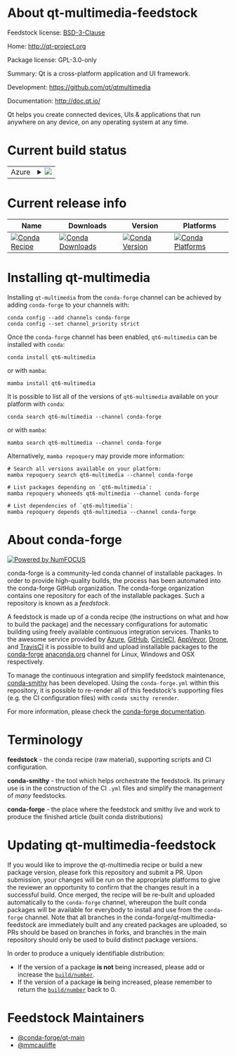 About qt-multimedia-feedstock
=============================

Feedstock license: [BSD-3-Clause](https://github.com/conda-forge/qt-multimedia-feedstock/blob/main/LICENSE.txt)

Home: http://qt-project.org

Package license: GPL-3.0-only

Summary: Qt is a cross-platform application and UI framework.

Development: https://github.com/qt/qtmultimedia

Documentation: http://doc.qt.io/

Qt helps you create connected devices, UIs & applications that run
anywhere on any device, on any operating system at any time.


Current build status
====================


<table>
    
  <tr>
    <td>Azure</td>
    <td>
      <details>
        <summary>
          <a href="https://dev.azure.com/conda-forge/feedstock-builds/_build/latest?definitionId=22478&branchName=main">
            <img src="https://dev.azure.com/conda-forge/feedstock-builds/_apis/build/status/qt-multimedia-feedstock?branchName=main">
          </a>
        </summary>
        <table>
          <thead><tr><th>Variant</th><th>Status</th></tr></thead>
          <tbody><tr>
              <td>linux_64</td>
              <td>
                <a href="https://dev.azure.com/conda-forge/feedstock-builds/_build/latest?definitionId=22478&branchName=main">
                  <img src="https://dev.azure.com/conda-forge/feedstock-builds/_apis/build/status/qt-multimedia-feedstock?branchName=main&jobName=linux&configuration=linux%20linux_64_" alt="variant">
                </a>
              </td>
            </tr><tr>
              <td>linux_aarch64</td>
              <td>
                <a href="https://dev.azure.com/conda-forge/feedstock-builds/_build/latest?definitionId=22478&branchName=main">
                  <img src="https://dev.azure.com/conda-forge/feedstock-builds/_apis/build/status/qt-multimedia-feedstock?branchName=main&jobName=linux&configuration=linux%20linux_aarch64_" alt="variant">
                </a>
              </td>
            </tr><tr>
              <td>osx_64</td>
              <td>
                <a href="https://dev.azure.com/conda-forge/feedstock-builds/_build/latest?definitionId=22478&branchName=main">
                  <img src="https://dev.azure.com/conda-forge/feedstock-builds/_apis/build/status/qt-multimedia-feedstock?branchName=main&jobName=osx&configuration=osx%20osx_64_" alt="variant">
                </a>
              </td>
            </tr><tr>
              <td>osx_arm64</td>
              <td>
                <a href="https://dev.azure.com/conda-forge/feedstock-builds/_build/latest?definitionId=22478&branchName=main">
                  <img src="https://dev.azure.com/conda-forge/feedstock-builds/_apis/build/status/qt-multimedia-feedstock?branchName=main&jobName=osx&configuration=osx%20osx_arm64_" alt="variant">
                </a>
              </td>
            </tr><tr>
              <td>win_64</td>
              <td>
                <a href="https://dev.azure.com/conda-forge/feedstock-builds/_build/latest?definitionId=22478&branchName=main">
                  <img src="https://dev.azure.com/conda-forge/feedstock-builds/_apis/build/status/qt-multimedia-feedstock?branchName=main&jobName=win&configuration=win%20win_64_" alt="variant">
                </a>
              </td>
            </tr>
          </tbody>
        </table>
      </details>
    </td>
  </tr>
</table>

Current release info
====================

| Name | Downloads | Version | Platforms |
| --- | --- | --- | --- |
| [![Conda Recipe](https://img.shields.io/badge/recipe-qt6--multimedia-green.svg)](https://anaconda.org/conda-forge/qt6-multimedia) | [![Conda Downloads](https://img.shields.io/conda/dn/conda-forge/qt6-multimedia.svg)](https://anaconda.org/conda-forge/qt6-multimedia) | [![Conda Version](https://img.shields.io/conda/vn/conda-forge/qt6-multimedia.svg)](https://anaconda.org/conda-forge/qt6-multimedia) | [![Conda Platforms](https://img.shields.io/conda/pn/conda-forge/qt6-multimedia.svg)](https://anaconda.org/conda-forge/qt6-multimedia) |

Installing qt-multimedia
========================

Installing `qt-multimedia` from the `conda-forge` channel can be achieved by adding `conda-forge` to your channels with:

```
conda config --add channels conda-forge
conda config --set channel_priority strict
```

Once the `conda-forge` channel has been enabled, `qt6-multimedia` can be installed with `conda`:

```
conda install qt6-multimedia
```

or with `mamba`:

```
mamba install qt6-multimedia
```

It is possible to list all of the versions of `qt6-multimedia` available on your platform with `conda`:

```
conda search qt6-multimedia --channel conda-forge
```

or with `mamba`:

```
mamba search qt6-multimedia --channel conda-forge
```

Alternatively, `mamba repoquery` may provide more information:

```
# Search all versions available on your platform:
mamba repoquery search qt6-multimedia --channel conda-forge

# List packages depending on `qt6-multimedia`:
mamba repoquery whoneeds qt6-multimedia --channel conda-forge

# List dependencies of `qt6-multimedia`:
mamba repoquery depends qt6-multimedia --channel conda-forge
```


About conda-forge
=================

[![Powered by
NumFOCUS](https://img.shields.io/badge/powered%20by-NumFOCUS-orange.svg?style=flat&colorA=E1523D&colorB=007D8A)](https://numfocus.org)

conda-forge is a community-led conda channel of installable packages.
In order to provide high-quality builds, the process has been automated into the
conda-forge GitHub organization. The conda-forge organization contains one repository
for each of the installable packages. Such a repository is known as a *feedstock*.

A feedstock is made up of a conda recipe (the instructions on what and how to build
the package) and the necessary configurations for automatic building using freely
available continuous integration services. Thanks to the awesome service provided by
[Azure](https://azure.microsoft.com/en-us/services/devops/), [GitHub](https://github.com/),
[CircleCI](https://circleci.com/), [AppVeyor](https://www.appveyor.com/),
[Drone](https://cloud.drone.io/welcome), and [TravisCI](https://travis-ci.com/)
it is possible to build and upload installable packages to the
[conda-forge](https://anaconda.org/conda-forge) [anaconda.org](https://anaconda.org/)
channel for Linux, Windows and OSX respectively.

To manage the continuous integration and simplify feedstock maintenance,
[conda-smithy](https://github.com/conda-forge/conda-smithy) has been developed.
Using the ``conda-forge.yml`` within this repository, it is possible to re-render all of
this feedstock's supporting files (e.g. the CI configuration files) with ``conda smithy rerender``.

For more information, please check the [conda-forge documentation](https://conda-forge.org/docs/).

Terminology
===========

**feedstock** - the conda recipe (raw material), supporting scripts and CI configuration.

**conda-smithy** - the tool which helps orchestrate the feedstock.
                   Its primary use is in the construction of the CI ``.yml`` files
                   and simplify the management of *many* feedstocks.

**conda-forge** - the place where the feedstock and smithy live and work to
                  produce the finished article (built conda distributions)


Updating qt-multimedia-feedstock
================================

If you would like to improve the qt-multimedia recipe or build a new
package version, please fork this repository and submit a PR. Upon submission,
your changes will be run on the appropriate platforms to give the reviewer an
opportunity to confirm that the changes result in a successful build. Once
merged, the recipe will be re-built and uploaded automatically to the
`conda-forge` channel, whereupon the built conda packages will be available for
everybody to install and use from the `conda-forge` channel.
Note that all branches in the conda-forge/qt-multimedia-feedstock are
immediately built and any created packages are uploaded, so PRs should be based
on branches in forks, and branches in the main repository should only be used to
build distinct package versions.

In order to produce a uniquely identifiable distribution:
 * If the version of a package **is not** being increased, please add or increase
   the [``build/number``](https://docs.conda.io/projects/conda-build/en/latest/resources/define-metadata.html#build-number-and-string).
 * If the version of a package **is** being increased, please remember to return
   the [``build/number``](https://docs.conda.io/projects/conda-build/en/latest/resources/define-metadata.html#build-number-and-string)
   back to 0.

Feedstock Maintainers
=====================

* [@conda-forge/qt-main](https://github.com/orgs/conda-forge/teams/qt-main/)
* [@mmcauliffe](https://github.com/mmcauliffe/)

